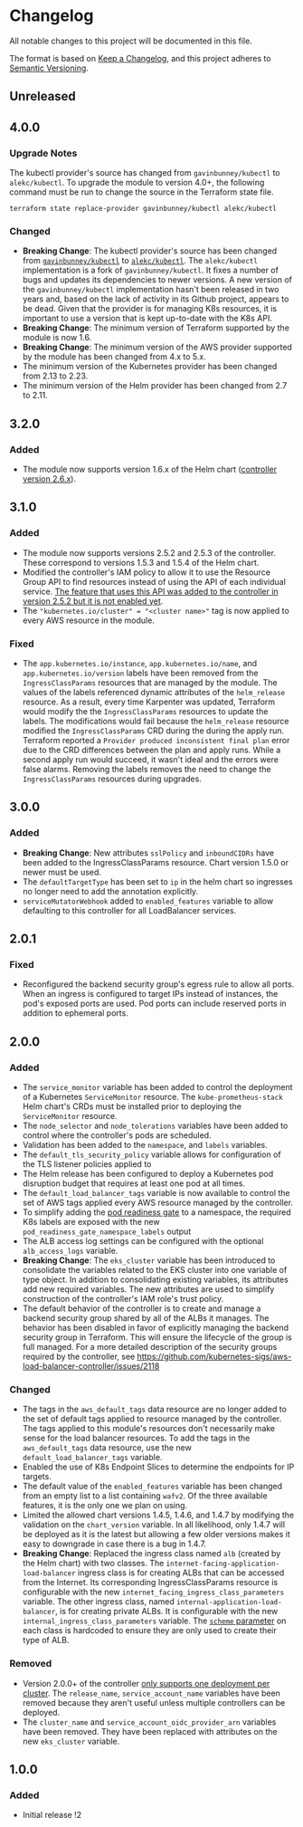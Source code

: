 # Changelog

All notable changes to this project will be documented in this file.

The format is based on [Keep a Changelog](https://keepachangelog.com/en/1.0.0/),
and this project adheres to [Semantic Versioning](https://semver.org/spec/v2.0.0.html).

## Unreleased

## 4.0.0

### Upgrade Notes

The kubectl provider's source has changed from `gavinbunney/kubectl` to `alekc/kubectl`.  To upgrade the module to version 4.0+, the following command must be run to change the source in the Terraform state file.

```shell
terraform state replace-provider gavinbunney/kubectl alekc/kubectl
```

### Changed

- **Breaking Change**: The kubectl provider's source has been changed from [`gavinbunney/kubectl`](https://registry.terraform.io/providers/gavinbunney/kubectl/latest) to [`alekc/kubectl`](https://registry.terraform.io/providers/alekc/kubectl/latest).  The `alekc/kubectl` implementation is a fork of `gavinbunney/kubectl`.  It fixes a number of bugs and updates its dependencies to newer versions.  A new version of the `gavinbunney/kubectl` implementation hasn't been released in two years and, based on the lack of activity in its Github project, appears to be dead.  Given that the provider is for managing K8s resources, it is important to use a version that is kept up-to-date with the K8s API.
- **Breaking Change**: The minimum version of Terraform supported by the module is now 1.6.
- **Breaking Change**: The minimum version of the AWS provider supported by the module has been changed from 4.x to 5.x.
- The minimum version of the Kubernetes provider has been changed from 2.13 to 2.23.
- The minimum version of the Helm provider has been changed from 2.7 to 2.11.

## 3.2.0

### Added

- The module now supports version 1.6.x of the Helm chart ([controller version 2.6.x](https://github.com/kubernetes-sigs/aws-load-balancer-controller/releases/tag/v2.6.0)).

## 3.1.0

### Added

- The module now supports versions 2.5.2 and 2.5.3 of the controller.  These correspond to versions 1.5.3 and 1.5.4 of the Helm chart.
- Modified the controller's IAM policy to allow it to use the Resource Group API to find resources instead of using the API of each individual service.  [The feature that uses this API was added to the controller in version 2.5.2 but it is not enabled yet](https://github.com/kubernetes-sigs/aws-load-balancer-controller/releases/tag/v2.5.2).
- The `"kubernetes.io/cluster" = "<cluster name>"` tag is now applied to every AWS resource in the module.

### Fixed

- The `app.kubernetes.io/instance`, `app.kubernetes.io/name`, and `app.kubernetes.io/version` labels have been removed from the `IngressClassParams` resources that are managed by the module.  The values of the labels referenced dynamic attributes of the `helm_release` resource.  As a result, every time Karpenter was updated, Terraform would modify the the `IngressClassParams` resources to update the labels.  The modifications would fail because the `helm_release` resource modified the `IngressClassParams` CRD during the during the apply run.  Terraform reported a `Provider produced inconsistent final plan` error due to the CRD differences between the plan and apply runs.  While a second apply run would succeed, it wasn't ideal and the errors were false alarms.  Removing the labels removes the need to change the `IngressClassParams` resources during upgrades.

## 3.0.0

### Added

- **Breaking Change**: New attributes `sslPolicy` and `inboundCIDRs` have been added to the IngressClassParams resource. Chart version
  1.5.0 or newer must be used.
- The `defaultTargetType` has been set to `ip` in the helm chart so ingresses no longer need to add the annotation explicitly.
- `serviceMutatorWebhook` added to `enabled_features` variable to allow defaulting to this controller for all LoadBalancer services.

## 2.0.1

### Fixed

- Reconfigured the backend security group's egress rule to allow all ports. When an ingress is configured to target IPs instead of instances, the pod's exposed ports are used. Pod ports can include reserved ports in addition to ephemeral ports.

## 2.0.0

### Added

- The `service_monitor` variable has been added to control the deployment of a Kubernetes `ServiceMonitor` resource. The `kube-prometheus-stack` Helm chart's CRDs must be installed prior to deploying the `ServiceMonitor` resource.
- The `node_selector` and `node_tolerations` variables have been added to control where the controller's pods are scheduled.
- Validation has been added to the `namespace`, and `labels` variables.
- The `default_tls_security_policy` variable allows for configuration of the TLS listener policies applied to
- The Helm release has been configured to deploy a Kubernetes pod disruption budget that requires at least one pod at all times.
- The `default_load_balancer_tags` variable is now available to control the set of AWS tags applied every AWS resource managed by the controller.
- To simplify adding the [pod readiness gate](https://kubernetes-sigs.github.io/aws-load-balancer-controller/v2.4/deploy/pod_readiness_gate) to a namespace, the required K8s labels are exposed with the new `pod_readiness_gate_namespace_labels` output
- The ALB access log settings can be configured with the optional `alb_access_logs` variable.
- **Breaking Change**: The `eks_cluster` variable has been introduced to consolidate the variables related to the EKS cluster into one variable of type object. In addition to consolidating existing variables, its attributes add new required variables. The new attributes are used to simplify construction of the controller's IAM role's trust policy.
- The default behavior of the controller is to create and manage a backend security group shared by all of the ALBs it manages. The behavior has been disabled in favor of explicitly managing the backend security group in Terraform. This will ensure the lifecycle of the group is full managed. For a more detailed description of the security groups required by the controller, see <https://github.com/kubernetes-sigs/aws-load-balancer-controller/issues/2118>

### Changed

- The tags in the `aws_default_tags` data resource are no longer added to the set of default tags applied to resource managed by the controller. The tags applied to this module's resources don't necessarily make sense for the load balancer resources. To add the tags in the `aws_default_tags` data resource, use the new `default_load_balancer_tags` variable.
- Enabled the use of K8s Endpoint Slices to determine the endpoints for IP targets.
- The default value of the `enabled_features` variable has been changed from an empty list to a list containing `wafv2`. Of the three available features, it is the only one we plan on using.
- Limited the allowed chart versions 1.4.5, 1.4.6, and 1.4.7 by modifying the validation on the `chart_version` variable. In all likelihood, only 1.4.7 will be deployed as it is the latest but allowing a few older versions makes it easy to downgrade in case there is a bug in 1.4.7.
- **Breaking Change**: Replaced the ingress class named `alb` (created by the Helm chart) with two classes. The `internet-facing-application-load-balancer` ingress class is for creating ALBs that can be accessed from the Internet. Its corresponding IngressClassParams resource is configurable with the new `internet_facing_ingress_class_parameters` variable. The other ingress class, named `internal-application-load-balancer`, is for creating private ALBs. It is configurable with the new `internal_ingress_class_parameters` variable. The [`scheme` parameter](https://kubernetes-sigs.github.io/aws-load-balancer-controller/v2.4/guide/ingress/ingress_class/#specscheme) on each class is hardcoded to ensure they are only used to create their type of ALB.

### Removed

- Version 2.0.0+ of the controller [only supports one deployment per cluster](https://github.com/kubernetes-sigs/aws-load-balancer-controller/issues/2185). The `release_name`, `service_account_name` variables have been removed because they aren't useful unless multiple controllers can be deployed.
- The `cluster_name` and `service_account_oidc_provider_arn` variables have been removed. They have been replaced with attributes on the new `eks_cluster` variable.

## 1.0.0

### Added

- Initial release !2
